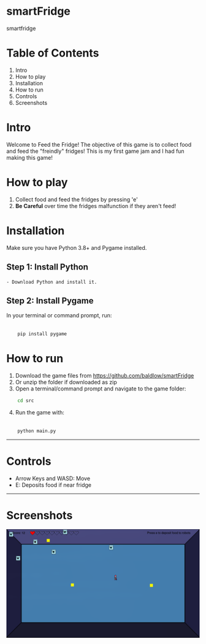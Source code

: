 # smartFridge
smartfridge

# Table of Contents

1. Intro
2. How to play
3. Installation
4. How to run
5. Controls
6. Screenshots

# Intro

Welcome to Feed the Fridge! The objective of this game is to collect food and feed the "freindly" fridges! This is my first game jam and I had fun making this game!

# How to play

1. Collect food and feed the fridges by pressing 'e'
2. **Be Careful** over time the fridges malfunction if they aren't feed!

# Installation

Make sure you have Python 3.8+ and Pygame installed.
## Step 1: Install Python

    - Download Python and install it.

## Step 2: Install Pygame

In your terminal or command prompt, run:

``` bash

    pip install pygame

```

# How to run

1. Download the game files from https://github.com/baldlow/smartFridge
2. Or unzip the folder if downloaded as zip
3. Open a terminal/command prompt and navigate to the game folder:
```bash
    cd src
```
4. Run the game with:

```bash

    python main.py

```

---

# Controls
- Arrow Keys and WASD: Move
- E: Deposits food if near fridge

---
# Screenshots

![gameplay](/src/screenshots/screenshots.png)
